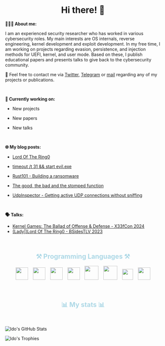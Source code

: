 
<h1 align="center">Hi there! 👋</h1>

**👨🏻‍💻 About me:**

I am an experienced security researcher who has worked in various cybersecurity roles. My main interests are OS internals, reverse engineering, kernel development and exploit development. In my free time, I am working on projects regarding evasion, persistence, and injection methods for UEFI, kernel, and user mode. Based on these, I publish educational papers and presents talks to give back to the cybersecurity community.

📧 Feel free to contact me via [Twitter](https://twitter.com/Idov31), [Telegram](https://t.me/idov31) or [mail](mailto:idov3110@gmail.com) regarding any of my projects or publications.

<br />

**💭 Currently working on:**

- New projects

- New papers

- New talks

<br />

<!-- **📙 Currently learning:**

- UEFI Development

<br />-->

<!-- 💡 Need help with: 
<ul>
  <li>things</li>
</ul><br /><br /> -->

**🌐 My blog posts:**

- [Lord Of The Ring0](https://idov31.github.io/posts/lord-of-the-ring0-p1)

- [timeout /t 31 && start evil.exe](https://idov31.github.io/posts/cronos-sleep-obfuscation)

- [Rust101 - Building a ransomware](https://idov31.github.io/posts/rust101-rustomware)

- [The good, the bad and the stomped function](https://idov31.github.io/posts/function-stomping)

- [UdpInspector - Getting active UDP connections without sniffing](https://idov31.github.io/posts/list-udp-connections)

<br />

**🗣️ Talks:**

- [Kernel Games: The Ballad of Offense & Defense - X33fCon 2024](https://github.com/Idov31/talks-and-publications/tree/master/X33fCon/2024)
- [(Lady|)Lord Of The Ring0 - BSidesTLV 2023](https://github.com/Idov31/talks-and-publications/tree/master/BSidesTLV/2023)

<br />

<div align="center">
  <h2 style="color:lightblue">⚒️ Programming Languages ⚒️</h2>
    <code><img height="40" src="https://cdn.jsdelivr.net/gh/devicons/devicon/icons/cplusplus/cplusplus-original.svg"></code>&nbsp;&nbsp;&nbsp;
    <code><img height="40" src="https://upload.wikimedia.org/wikipedia/commons/1/18/C_Programming_Language.svg"></code>&nbsp;&nbsp;&nbsp;
    <code><img height="40" src="https://cdn.jsdelivr.net/gh/devicons/devicon/icons/csharp/csharp-original.svg"></code>&nbsp;&nbsp;&nbsp;
    <code><img height="40" src="https://cdn.jsdelivr.net/gh/devicons/devicon/icons/python/python-original.svg"></code>&nbsp;&nbsp;&nbsp;
    <code><img height="45" src="https://cdn.jsdelivr.net/gh/devicons/devicon/icons/go/go-original-wordmark.svg"></code>&nbsp;&nbsp;&nbsp;
    <code><img height="45" src="https://cdn.jsdelivr.net/gh/devicons/devicon/icons/java/java-original-wordmark.svg"></code>&nbsp;&nbsp;&nbsp;
    <code><img height="35" src="https://upload.wikimedia.org/wikipedia/commons/a/af/PowerShell_Core_6.0_icon.png"></code>&nbsp;&nbsp;&nbsp;
    <code><img height="40" src="https://cdn.jsdelivr.net/gh/devicons/devicon@latest/icons/rust/rust-original.svg"></code>
</div>
<br /><br />
<h2 align="center" style="color:lightblue">📊 My stats 📊</h2><br />

![Ido's GitHub Stats](https://github-stats-alpha.vercel.app/api?username=idov31&cc=1a1b27&tc=38bdae&ic=bf91f3&bc=ffff)

![Ido's Trophies](https://github-profile-trophy.vercel.app/?username=idov31&rank=SECRET,SSS,SS,S,AAA,AA,A&theme=tokyonight&margin-w=15&margin-h=14)
